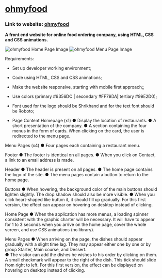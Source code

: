 # [ohmyfood](https://ssaba96.github.io/OhMyFood/)

### Link to website: [ohmyfood](https://ssaba96.github.io/OhMyFood/)

**A front end website for online food ordering company, using HTML, CSS and CSS animations.**

![ohmyfood Home Page Image](https://i.imgur.com/55g059v.png) 
![ohmyfood Menu Page Image](https://i.imgur.com/EDTLws6.png)


Requirements:

- Set up developer working environment;
- Code using HTML, CSS and CSS animations;
- Make the website responsive, starting with mobile first approach;;
- Use colors (primary #9356DC | secondary #FF79DA| tertiary #99E2D0);
- Font used for the logo should be Shrikhand and for the text font should be Roboto;

- Page Content Homepage (x1) 
● Display the location of restaurants.
● A short presentation of the company. 
● A section containing the four menus in the form of cards. When clicking on the card, the user is redirected to the menu page. 

Menu Pages (x4) 
● Four pages each containing a restaurant menu. 

Footer
● The footer is identical on all pages. 
● When you click on Contact, a link to an email address is made. 

Header
● The header is present on all pages. 
● The home page contains the logo of the site. 
● The menu pages contain a button to return to the home page. 

Buttons 
● When hovering, the background color of the main buttons should lighten slightly. The drop shadow should also be more visible. 
● When you click heart-shaped like button it, it should fill up gradually. For this first version, the effect can appear on hovering on desktop instead of clicking. 
	
Home Page 
● When the application has more menus, a loading spinner consistent with the graphic charter will be necessary. It will have to appear for 1 to 3 seconds when you arrive on the home page, cover the whole screen, and use CSS animations (no library). 

Menu Pages 
● When arriving on the page, the dishes should appear gradually with a slight time lag. They may appear either one by one or by group Starter, Main course, and Dessert.  
● The visitor can add the dishes he wishes to his order by clicking on them. A small checkmark will appear to the right of the dish. This tick should slide from right to left. For this first version, the effect can be displayed on hovering on desktop instead of clicking.
